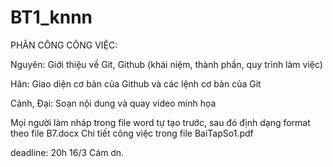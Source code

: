 # BT1_knnn
PHÂN CÔNG CÔNG VIỆC:
  
  Nguyên: Giới thiệu về Git, Github (khái niệm, thành phần, quy trình làm việc)
  
  Hân: Giao diện cơ bản của Github và các lệnh cơ bản của Git
  
  Cảnh, Đại: Soạn nội dung và quay video minh họa
  
Mọi người làm nháp trong file word tự tạo trước, sau đó định dạng format theo file B7.docx
Chi tiết công việc trong file BaiTapSo1.pdf

deadline: 20h 16/3
Cám ơn.
